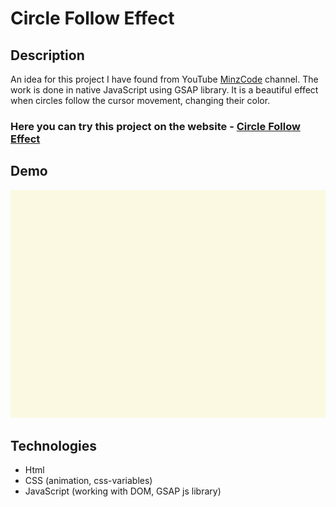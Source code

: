 # Circle Follow Effect

## Description
An idea for this project I have found from YouTube [MinzCode](https://youtu.be/f0JE4Bav_LA) channel. The work is done in native JavaScript using GSAP library. It is a beautiful effect when circles follow the cursor movement, changing their color.

### Here you can try this project on the website - [Circle Follow Effect](https://nathanbailie.github.io/Circle-Follow-Effect/ "Click to visit")

## Demo
<img src="https://github.com/NathanBailie/Circle-Follow-Effect/raw/main/assets/gif/demo.gif" width="600" />

## Technologies
* Html 
* CSS (animation, css-variables)
* JavaScript (working with DOM, GSAP js library)